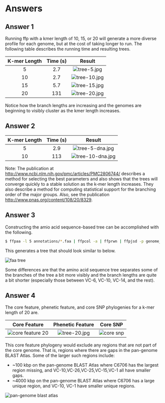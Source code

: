 Answers
=======

Answer 1
--------

Running ffp with a kmer length of 10, 15, or 20 will generate a more diverse profile for each genome, but at the cost of taking longer to run.  The following table describes the running time and resulting trees.

| K-mer Length | Time (s) | Result                             |
|:------------:|:--------:|:----------------------------------:|
| 5            | 2.7      | ![tree-5.jpg](images/tree-5.jpg)   |
| 10           | 2.7      | ![tree-10.jpg](images/tree-10.jpg) |
| 15           | 5.7      | ![tree-15.jpg](images/tree-15.jpg) |
| 20           | 131      | ![tree-20.jpg](images/tree-20.jpg) |

Notice how the branch lengths are increasing and the genomes are beginning to visibly cluster as the kmer length increases.

Answer 2
--------

| K-mer Length | Time (s) | Result                                     |
|:------------:|:--------:|:------------------------------------------:|
| 5            | 2.9      | ![tree-5-dna.jpg](images/tree-5-dna.jpg)   |
| 10           | 113      | ![tree-10-dna.jpg](images/tree-10-dna.jpg) |

Note: The publication at http://www.ncbi.nlm.nih.gov/pmc/articles/PMC2806744/ describes a method for selecting the best parameters and also shows that the trees will converge quickly to a stable solution as the k-mer length increases.  They also describe a method for computing statistical support for the branching order of the major groups.  Also, see the publication http://www.pnas.org/content/108/20/8329.

Answer 3
--------

Constructing the amio acid sequence-based tree can be accomplished with the following.

```bash
$ ffpaa -l 5 annotations/*.faa | ffpcol -a | ffprwn | ffpjsd -p genome_names_faa.txt | ffptree > tree-5-aa.txt
```

This generates a tree that should look similar to below.

![faa tree](images/tree-5-aa.jpg)

Some differences are that the amino acid sequence tree separates some of the branches of the tree a bit more visibly and the branch lengths are quite a bit shorter (especially those between VC-6, VC-10, VC-14, and the rest).

Answer 4
--------

The core feature, phenetic feature, and core SNP phylogenies for a k-mer length of 20 are.

| Core Feature                                | Phenetic Feature                   | Core SNP                   |
|:-------------------------------------------:|:----------------------------------:|:--------------------------:|
| ![core feature 20](images/tree-core-20.jpg) | ![tree-20.jpg](images/tree-20.jpg) | ![core snp][core-snp-tree] |

This core feature phylogeny would exclude any regions that are not part of the core genome.  That is, regions where there are gaps in the pan-genome BLAST Atlas.  Some of the larger such regions include:

* ~100 kbp on the pan-genome BLAST Atlas where C6706 has the largest region missing, and VC-10,VC-26,VC-25,VC-15,VC-1 all have smaller gaps.
* ~4000 kbp on the pan-genome BLAST Atlas where C6706 has a large unique region, and VC-10, VC-1 have smaller unique regions.

![pan-genome blast atlas](../gview-server/images/lab4-pangenome-all.jpg) 

[core-snp-tree]: ../core-snp/images/output-10-tree.jpg
